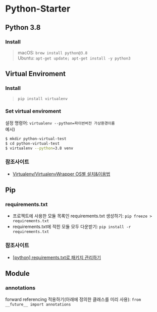 # Python-Starter


## Python 3.8
### Install
> macOS: `brew install python@3.8`   
> Ubuntu: `apt-get update; apt-get install -y python3` 

## Virtual Enviroment
### Install
> `pip install virtualenv`

### Set virtual enviroment
설정 명령어: `virtualenv --python=파이썬버전 가상환경이름`  
예시)
``` bash
$ mkdir python-virtual-test
$ cd python-virtual-test
$ virtualenv --python=3.8 venv
```

### 참조사이트
* [Virtualenv/VirtualenvWrapper OS별 설치&이용법](https://beomi.github.io/2016/12/28/HowToSetup-Virtualenv-VirtualenvWrapper/)

## Pip
### requirements.txt
* 프로젝트에 사용한 모듈 목록인 requirements.txt 생성하기: `pip freeze > requirements.txt`
* requirements.txt에 적힌 모듈 모두 다운받기: `pip install -r requirements.txt`

### 참조사이트
* [[python] requirements.txt로 패키지 관리하기](https://itholic.github.io/python-requirements/)

## Module
### annotations
forward referencing 적용하기(아래에 정의한 클래스를 미리 사용): `from __future__ import annotations`

